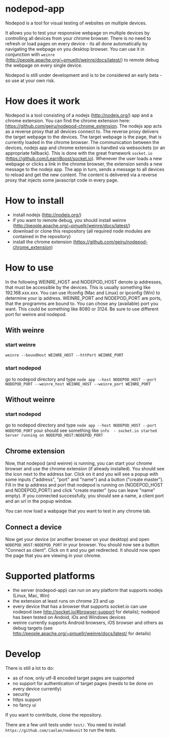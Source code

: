 nodepod-app
===========

Nodepod is a tool for visual testing of websites on multiple devices.

It allows you to test your responsive webpage on multiple devices by controlling all devices from your chrome browser.
There is no need to refresh or load pages on every device - its all done automatically by navigating the webpage on you desktop browser.
You can use it in conjunction with `weinre` (http://people.apache.org/~pmuellr/weinre/docs/latest/) to remote debug the webpage on every single device.

Nodepod is still under development and is to be considered an early beta - so use at your own risk.


# How does it work

Nodepod is a tool consisting of a nodejs (http://nodejs.org/) app and a chrome extension. You can find the chrome extension here: https://github.com/geiru/nodepod-chrome_extension.
The nodejs app acts as a reverse proxy that all devices connect to. The reverse proxy delivers the target webpage to the devices. The target webpage is the page, that is currently
loaded in the chrome browser.
The communication between the devices, nodejs app and chrome extension is handled via websockets (or an appropriate fallback). This is done with the great
framework `socket.io` (https://github.com/LearnBoost/socket.io).
Whenever the user loads a new webpage or clicks a link in the chrome browser, the extension sends a new message to the nodejs app. The app in turn, sends a message to all devices to reload
 and get the new content. The content is delivered via a reverse proxy that injects some javascript code in every page.

# How to install

- install nodejs (http://nodejs.org/)
- if you want to remote debug, you should install weinre (http://people.apache.org/~pmuellr/weinre/docs/latest/)
- download or clone this respository (all required node modules are contained in the repository)
- install the chrome extension (https://github.com/geiru/nodepod-chrome_extension)

# How to use

In the following WEINRE_HOST and NODEPOD_HOST denote ip addresses, that must be accessible by the devices. This is usually something like 192.168.xxx.xxx.
You can use ifconfig (Mac and Linux) or ipconfig (Win) to determine your ip address.
WEINRE_PORT and NODEPOD_PORT are ports, that the programms are bound to. You can chose any (available) port you want. This could be something like 8080 or 3124. Be sure to use different port for weinre and nodepod.

## With weinre

### start weinre

`weinre --boundHost WEINRE_HOST --httPort WEINRE_PORT`

### start nodepod
go to nodepod directory and type `node app --host NODEPOD_HOST --port NODEPOD_PORT --weinre_host WEINRE_HOST --weinre_port WEINRE_PORT`


## Without weinre

### start nodepod
go to nodepod directory and type `node app --host NODEPOD_HOST --port NODEPOD_PORT`
your should see something like
``
info  - socket.io started
Server running on NODEPOD_HOST:NODEPOD_PORT
``

## Chrome extension

Now, that nodepod (and weinre) is running, you can start your chrome browser and use the chrome extension (if already installed). You should see the icon next to the address bar.
Click on it and you will see a popup with some inputs ("address", "port" and "name") and a button ("create master"). Fill in the ip address and port that nodepod is running on
(NODEPOD_HOST and NODEPOD_PORT) and click "create master" (you can leave "name" empty). If you connected successfully, you should see a name, a client port and an url in the popup window.

You can now load a wabpage that you want to test in any chrome tab.

## Connect a device

Now get your device (or another browser on your desktop) and open `NODEPOD_HOST:NODEPOD_PORT` in your browser. You should now see a button "Connect as client". Click on it and you get redirected.
It should now open the page that you are viewing in your chrome.


# Supported platforms

- the server (nodepod-app) can run on any platform that supports nodejs (Linux, Mac, Win)
- the extension at least runs on chrome 23 and up
- every device that has a browser that supports socket.io can use nodepod (see http://socket.io/#browser-support for details); nodepod has been tested on Andoid, iOs and Windows devices
- weinre currently supports Android browsers, iOS browser and others as debug targets (see http://people.apache.org/~pmuellr/weinre/docs/latest/ for details)



# Develop

There is still a lot to do:
 - as of now, only utf-8 encoded target pages are supported
 - no support for authentication of target pages (needs to be done on every device currently)
 - security
 - https support
 - no fancy ui

If you want to contribute, clone the repository.

There are a few unit tests under `test/`. You need to install `https://github.com/caolan/nodeunit` to run the tests.



